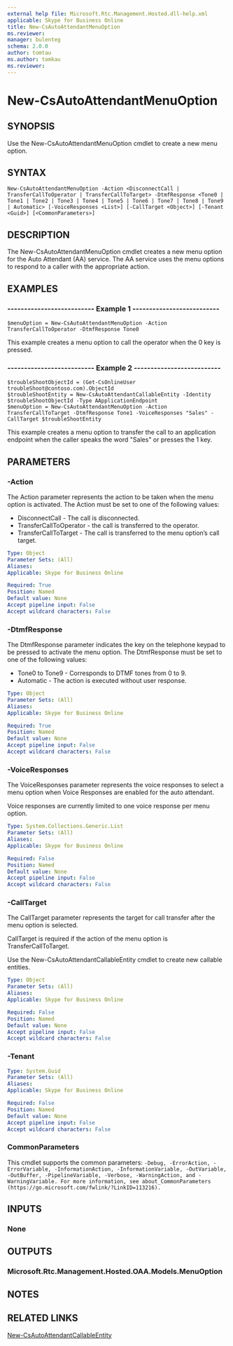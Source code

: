 ```yaml
---
external help file: Microsoft.Rtc.Management.Hosted.dll-help.xml
applicable: Skype for Business Online
title: New-CsAutoAttendantMenuOption
ms.reviewer: 
manager: bulenteg
schema: 2.0.0
author: tomtau
ms.author: tomkau
ms.reviewer:
---
```


# New-CsAutoAttendantMenuOption

## SYNOPSIS
Use the New-CsAutoAttendantMenuOption cmdlet to create a new menu option.

## SYNTAX

```
New-CsAutoAttendantMenuOption -Action <DisconnectCall | TransferCallToOperator | TransferCallToTarget> -DtmfResponse <Tone0 | Tone1 | Tone2 | Tone3 | Tone4 | Tone5 | Tone6 | Tone7 | Tone8 | Tone9 | Automatic> [-VoiceResponses <List>] [-CallTarget <Object>] [-Tenant <Guid>] [<CommonParameters>]
```

## DESCRIPTION
The New-CsAutoAttendantMenuOption cmdlet creates a new menu option for the Auto Attendant (AA) service. The AA service uses the menu options to respond to a caller with the appropriate action.


## EXAMPLES

### -------------------------- Example 1 --------------------------
```
$menuOption = New-CsAutoAttendantMenuOption -Action TransferCallToOperator -DtmfResponse Tone0
```

This example creates a menu option to call the operator when the 0 key is pressed.

### -------------------------- Example 2 --------------------------
```
$troubleShootObjectId = (Get-CsOnlineUser troubleShoot@contoso.com).ObjectId
$troubleShootEntity = New-CsAutoAttendantCallableEntity -Identity $troubleShootObjectId -Type AApplicationEndpoint
$menuOption = New-CsAutoAttendantMenuOption -Action TransferCallToTarget -DtmfResponse Tone1 -VoiceResponses "Sales" -CallTarget $troubleShootEntity
```

This example creates a menu option to transfer the call to an application endpoint when the caller speaks the word "Sales" or presses the 1 key.


## PARAMETERS

### -Action
The Action parameter represents the action to be taken when the menu option is activated. The Action must be set to one of the following values:

- DisconnectCall - The call is disconnected.
- TransferCallToOperator - the call is transferred to the operator.
- TransferCallToTarget - The call is transferred to the menu option’s call target.

```yaml
Type: Object
Parameter Sets: (All)
Aliases:
Applicable: Skype for Business Online

Required: True
Position: Named
Default value: None
Accept pipeline input: False
Accept wildcard characters: False
```

### -DtmfResponse
The DtmfResponse parameter indicates the key on the telephone keypad to be pressed to activate the menu option. The DtmfResponse must be set to one of the following values:

- Tone0 to Tone9 - Corresponds to DTMF tones from 0 to 9.
- Automatic - The action is executed without user response.


```yaml
Type: Object
Parameter Sets: (All)
Aliases:
Applicable: Skype for Business Online

Required: True
Position: Named
Default value: None
Accept pipeline input: False
Accept wildcard characters: False
```

### -VoiceResponses
The VoiceResponses parameter represents the voice responses to select a menu option when Voice Responses are enabled for the auto attendant.

Voice responses are currently limited to one voice response per menu option.


```yaml
Type: System.Collections.Generic.List
Parameter Sets: (All)
Aliases:
Applicable: Skype for Business Online

Required: False
Position: Named
Default value: None
Accept pipeline input: False
Accept wildcard characters: False
```

### -CallTarget
The CallTarget parameter represents the target for call transfer after the menu option is selected.

CallTarget is required if the action of the menu option is TransferCallToTarget.

Use the New-CsAutoAttendantCallableEntity cmdlet to create new callable entities.


```yaml
Type: Object
Parameter Sets: (All)
Aliases:
Applicable: Skype for Business Online

Required: False
Position: Named
Default value: None
Accept pipeline input: False
Accept wildcard characters: False
```

### -Tenant

```yaml
Type: System.Guid
Parameter Sets: (All)
Aliases:
Applicable: Skype for Business Online

Required: False
Position: Named
Default value: None
Accept pipeline input: False
Accept wildcard characters: False
```

### CommonParameters
This cmdlet supports the common parameters: `-Debug, -ErrorAction, -ErrorVariable, -InformationAction, -InformationVariable, -OutVariable, -OutBuffer, -PipelineVariable, -Verbose, -WarningAction, and -WarningVariable. For more information, see about_CommonParameters (https://go.microsoft.com/fwlink/?LinkID=113216).`

## INPUTS

### None


## OUTPUTS

### Microsoft.Rtc.Management.Hosted.OAA.Models.MenuOption


## NOTES

## RELATED LINKS

[New-CsAutoAttendantCallableEntity](New-CsAutoAttendantCallableEntity.md)
